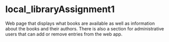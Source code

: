 # local_libraryAssignment1
Web page that displays what books are available as well as information about the books and their authors. 
There is also a section for administrative users that can add or remove entries from the web app. 
